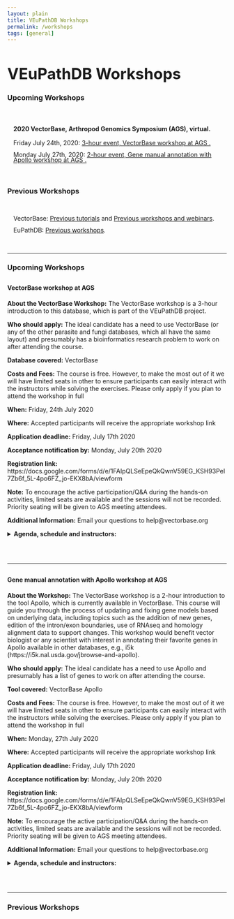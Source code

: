 ```yaml
---
layout: plain
title: VEuPathDB Workshops 
permalink: /workshops
tags: [general]
---
```

<style>
  h1 {
    font-size: 2.5em;
  }
  div#contents {
    margin-left: 1em;
    margin-bottom: 1em;
  }
  div#contents p {
    line-height: 90%;
  }
  div.workshop {
    margin: 2em 0;
  }
</style>

<h1>VEuPathDB Workshops</h1>
<div class="static-content">

  <h3>Upcoming Workshops</h3><br>
  <div id="contents">
    <h4>2020 VectorBase, Arthropod Genomics Symposium (AGS), virtual.</h4>
    <p>Friday July 24th, 2020: <a href="#vb">3-hour event, VectorBase workshop at AGS .</a></p>
    <p>Monday July 27th, 2020: <a href="#apollo">2-hour event, Gene manual annotation with Apollo workshop at AGS .</a></p>
  </div>

<br>
  
  <h3>Previous Workshops</h3><br>
  <div id="contents">
    <p>VectorBase: <a href="https://www.vectorbase.org/tutorials" target="_blank">Previous tutorials</a>
       and <a href="https://www.vectorbase.org/workshops" target="_blank">Previous workshops and webinars</a>.</p>
    <p>EuPathDB: <a href="https://workshop.eupathdb.org" target="_blank">Previous workshops</a>.</p> 
  </div>

<br>
<hr> <!-- ==== UPCOMING WORKSHOPS =============================== -->

<h3>Upcoming Workshops</h3>

<div class="anchor"><a name="vb"></a></div>
<div class="workshop">

<h4>VectorBase workshop at AGS</h4>
<p>
<b>About the VectorBase Workshop:</b>
The VectorBase workshop is a 3-hour introduction to this database, which is part of the VEuPathDB project. 
</p>
<p>
<b>Who should apply:</b>
The ideal candidate has a need to use VectorBase (or any of the other parasite and fungi databases, which all have the same layout) and presumably has a bioinformatics research problem to work on after attending the course. 
</p>
<p>
<b>Database covered:</b> 
VectorBase 
</p>
<p>
<b>Costs and Fees:</b> 
The course is free. However, to make the most out of it we will have limited seats in other to ensure participants can easily interact with the instructors while solving the exercises. Please only apply if you plan to attend the workshop in full
</p>
<p>
<b>When:</b> 
Friday, 24th July 2020  
</p>
<p>
<b>Where:</b> 
Accepted participants will receive the appropriate workshop link 
</p>
<p>
<b>Application deadline:</b> 
Friday, July 17th 2020
</p>
<p>
<b>Acceptance notification by:</b> 
Monday, July 20th 2020  
</p>
<p>
<b>Registration link:</b>   
https://docs.google.com/forms/d/e/1FAIpQLSeEpeQkQwnV59EG_KSH93PeI7Zb6f_5L-4po6FZ_jo-EKX8bA/viewform  
</p>
<p>
<b>Note:</b> 
To encourage the active participation/Q&A during the hands-on activities, limited seats are available and the sessions will not be recorded. Priority seating will be given to AGS meeting attendees.  
</p>
<p>
<b>Additional Information:</b> 
Email your questions to help@vectorbase.org  
</p>

<details>
<summary><b>Agenda, schedule and instructors:</b></summary>

<ul>
<li>GIGC: Gloria I. Giraldo-Calderón, University of Notre Dame</li>
<li>OH: Omar Harb, Pennsylvania State University</li>
</ul>

<table style="border:1px solid black">
  <thead style="font-weight:bold">
    <tr><th>Time</th><th>Topic</th><th>Instructor</th></tr>
  </thead>
  <tbody>
    <tr><td></td><td></td><td></td><td></td></tr>
  </tbody>
</table>

</details>

</div>

<br>
<hr>

<div class="anchor"><a name="apollo"></a></div>
<div class="workshop">

<h4>Gene manual annotation with Apollo workshop at AGS</h4>
<p>
<b>About the Workshop:</b>
The VectorBase workshop is a 2-hour introduction to the tool Apollo, which is currently available in VectorBase. This course will guide you through the process of updating and fixing gene models based on underlying data, including topics such as the addition of new genes, edition of the intron/exon boundaries, use of RNAseq and homology alignment data to support changes. This workshop would benefit vector biologist or any scientist with interest in annotating their favorite genes in Apollo available in other databases, e.g., i5k (https://i5k.nal.usda.gov/jbrowse-and-apollo).  
</p>
<p>
<b>Who should apply:</b> 
The ideal candidate has a need to use Apollo and presumably has a list of genes to work on after attending the course. 
</p>
<p>
<b>Tool covered:</b> 
VectorBase Apollo 
</p>
<p>
<b>Costs and Fees:</b> 
The course is free. However, to make the most out of it we will have limited seats in other to ensure participants can easily interact with the instructors while solving the exercises. Please only apply if you plan to attend the workshop in full
</p>
<p>
<b>When:</b> 
Monday, 27th July 2020  
</p>
<p>
<b>Where:</b> 
Accepted participants will receive the appropriate workshop link 
</p>
<p>
<b>Application deadline:</b> 
Friday, July 17th 2020
</p>
<p>
<b>Acceptance notification by:</b>
Monday, July 20th 2020  
</p>
<p>
<b>Registration link:</b>
https://docs.google.com/forms/d/e/1FAIpQLSeEpeQkQwnV59EG_KSH93PeI7Zb6f_5L-4po6FZ_jo-EKX8bA/viewform  
</p>
<p>
<b>Note:</b>
To encourage the active participation/Q&A during the hands-on activities, limited seats are available and the sessions will not be recorded. Priority seating will be given to AGS meeting attendees.  
</p>
<p>
<b>Additional Information:</b> 
Email your questions to help@vectorbase.org  
</p>
<details>
<summary><b>Agenda, schedule and instructors:</b></summary>

</details>

</div>

<br>
<hr>  <!-- =========== PREVIOUS WORKSHOPS  ======================== -->


<h3>Previous Workshops</h3>



</div>
